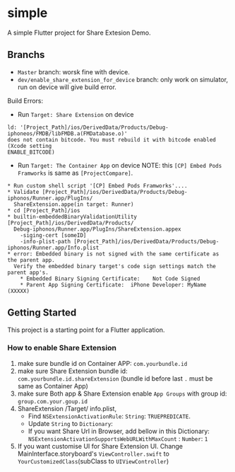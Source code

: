# simple

A simple Flutter project for Share Extesion Demo.

## Branchs
- `Master` branch: worsk fine with device.
- `dev/enable_share_extension_for_device` branch: only work on simulator,  run on device will give build error.

Build Errors:
- Run `Target: Share Extension` on device

```
ld: '[Project_Path]/ios/DerivedData/Products/Debug-iphoneos/FMDB/libFMDB.a(FMDatabase.o)' 
does not contain bitcode. You must rebuild it with bitcode enabled (Xcode setting 
ENABLE_BITCODE)
```

- Run `Target: The Container App` on device
NOTE: this `[CP] Embed Pods Framworks` is same as `[ProjectCompare]`.
```
* Run custom shell script '[CP] Embed Pods Framworks'....
* Validate [Project_Path]/ios/DerivedData/Products/Debug-iphonos/Runner.app/PlugIns/
  ShareExtension.appe(in target: Runner)
* cd [Project_Path]/ios
* builtin-embeddedBinaryValidationUtility [Project_Path]/ios/DerivedData/Products/
  Debug-iphonos/Runner.app/PlugIns/ShareExtension.appex 
    -siging-cert [someID] 
    -info-plist-path [Project_Path]/ios/DerivedData/Products/Debug-iphonos/Runner.app/Info.plist
* error: Embedded binary is not signed with the same certificate as the parent app. 
  Verify the embedded binary target's code sign settings match the parent app's.
    * Embedded Binary Signing Certificate:    Not Code Signed
    * Parent App Signing Certificate:  iPhone Developer: MyName (XXXXX)
```

## Getting Started

This project is a starting point for a Flutter application.

### How to enable Share Extension

1. make sure bundle id on Container APP:  `com.yourbundle.id`
2. make sure Share Extension bundle id:    `com.yourbundle.id.shareExtension` (bundle id before last `.` must be same as Container App)
3. make sure Both app & Share Extension enable `App Groups` with group id:       `group.com.your.goup.id`
4. ShareExtension /Target/ info.plist,
    - Find `NSExtensionActivationRule`: `String`: `TRUEPREDICATE`.
    - Update `String` to `Dictionary`:
    - If you want Share Url in Browser, add bellow in this Dictionary: `NSExtensionActivationSupportsWebURLWithMaxCount` : `Number`: `1`
5. If you want customise UI for Share Extension UI.
 Change MainInterface.storyboard's `ViewController.swift` to `YourCustomizedClass`(subClass to `UIViewController`)
